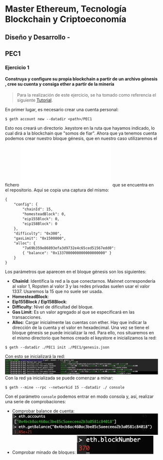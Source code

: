 # Master Ethereum, Tecnología Blockchain y Criptoeconomía
## Diseño y Desarrollo - 
## PEC1
### Ejercicio 1
#### Construya y configure su propia blockchain a partir de un archivo génesis , cree su cuenta y consiga ether a partir de la minería

> Para la realización de este ejercicio, se ha tomado como referencia el siguiente [Tutorial](https://medium.facilelogin.com/build-your-own-blockchain-b8eaeea2f891).

En primer lugar, es necesario crear una cuenta personal:
```
$ geth account new --datadir <path>/PEC1
```
Esto nos creará un directorio .keystore en la ruta que hayamos indicado, lo cual dirá a la blockchain que "somos de fiar".
Ahora que ya tenemos cuenta podemos crear nuestro bloque génesis, que en nuestro caso utilizaremos el fichero ![genesis.json](./genesis.json) que se encuentra en el repositorio. Aquí se copia una captura del mismo:
```
{
    "config": {
	    "chainId": 15,
	    "homesteadBlock": 0,
	    "eip155Block": 0,
	    "eip158Block": 0
    },
    "difficulty": "0x300",
    "gasLimit": "0x1500000",
    "alloc": {
	    "7a69b359e86893efa3d9732e4c65ced51567edd0": 
	    { "balance": "0x1337000000000000000000" }    
    }
}
```

Los parámetros que aparecen en el bloque génesis son los siguientes:
- **ChainId**: Identifica la red a la que conectarnos. Mainnet correspondería al valor 1, Ropsten al valor 3 y las redes privadas suelen usar el valor 1337. Usaremos la 15 que no suele ser usada.
- **HomesteadBlock**:
- **Eip155Block / Eip158Block**:
- **Difficulty**: Nivel de dificultad del bloque.
- **Gas Limit**: Es un valor agregado al que se especificará en las transacciones.
- **Alloc**: Cargar inicialmente las cuentas con ether. Hay que indicar la dirección de la cuenta y el valor en hexadecimal.
Una vez se tiene el bloque génesis se puede inicializar la red. Para ello, nos situaremos en el mismo directorio que hemos creado el keystore e inicializamos la red:
```
$ geth --datadir ./PEC1 init ./PEC1/genesis.json
```
Con esto se inicializará la red:
![Capture](./images/init.png)
Con la red ya inicializada se puede comenzar a minar:
```
$ geth --mine --rpc --networkid 15 --datadir ./ console
```
Con el parámetro `console` podemos entrar en modo consola y, así, realizar una serie de comprobaciones:
- Comprobar balance de cuenta:
![Capture2](./images/balance.png)
- Comprobar minado de bloques:
![Capture3](./images/blocknumber.png)